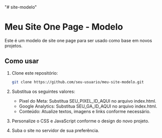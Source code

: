 "# site-modelo" 
# Meu Site One Page - Modelo

Este é um modelo de site one page para ser usado como base em novos projetos.

## Como usar

1. Clone este repositório:
   ```bash
   git clone https://github.com/seu-usuario/meu-site-modelo.git
   
2. Substitua os seguintes valores:

    - Pixel do Meta: Substitua SEU_PIXEL_ID_AQUI no arquivo index.html.
    - Google Analytics: Substitua SEU_GA_ID_AQUI no arquivo index.html.
    - Conteúdo: Atualize textos, imagens e links conforme necessário.

3. Personalize o CSS e JavaScript conforme o design do novo projeto.

4. Suba o site no servidor de sua preferência.

